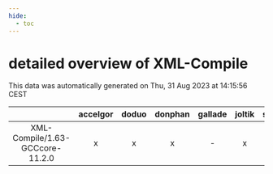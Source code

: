 ```yaml
---
hide:
  - toc
---
```


detailed overview of XML-Compile
================================


This data was automatically generated on Thu, 31 Aug 2023 at 14:15:56 CEST  

| |accelgor|doduo|donphan|gallade|joltik|skitty|swalot|victini|
| :---: | :---: | :---: | :---: | :---: | :---: | :---: | :---: | :---: |
|XML-Compile/1.63-GCCcore-11.2.0|x|x|x|-|x|x|x|x|
